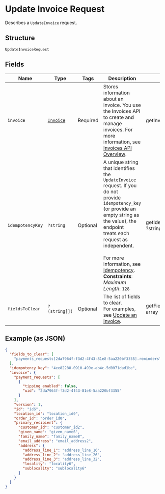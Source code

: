 
# Update Invoice Request

Describes a `UpdateInvoice` request.

## Structure

`UpdateInvoiceRequest`

## Fields

| Name | Type | Tags | Description | Getter | Setter |
|  --- | --- | --- | --- | --- | --- |
| `invoice` | [`Invoice`](../../doc/models/invoice.md) | Required | Stores information about an invoice. You use the Invoices API to create and manage<br>invoices. For more information, see [Invoices API Overview](https://developer.squareup.com/docs/invoices-api/overview). | getInvoice(): Invoice | setInvoice(Invoice invoice): void |
| `idempotencyKey` | `?string` | Optional | A unique string that identifies the `UpdateInvoice` request. If you do not<br>provide `idempotency_key` (or provide an empty string as the value), the endpoint<br>treats each request as independent.<br><br>For more information, see [Idempotency](https://developer.squareup.com/docs/build-basics/common-api-patterns/idempotency).<br>**Constraints**: *Maximum Length*: `128` | getIdempotencyKey(): ?string | setIdempotencyKey(?string idempotencyKey): void |
| `fieldsToClear` | `?(string[])` | Optional | The list of fields to clear.<br>For examples, see [Update an Invoice](https://developer.squareup.com/docs/invoices-api/update-invoices). | getFieldsToClear(): ?array | setFieldsToClear(?array fieldsToClear): void |

## Example (as JSON)

```json
{
  "fields_to_clear": [
    "payments_requests[2da7964f-f3d2-4f43-81e8-5aa220bf3355].reminders"
  ],
  "idempotency_key": "4ee82288-0910-499e-ab4c-5d0071dad1be",
  "invoice": {
    "payment_requests": [
      {
        "tipping_enabled": false,
        "uid": "2da7964f-f3d2-4f43-81e8-5aa220bf3355"
      }
    ],
    "version": 1,
    "id": "id6",
    "location_id": "location_id0",
    "order_id": "order_id0",
    "primary_recipient": {
      "customer_id": "customer_id2",
      "given_name": "given_name6",
      "family_name": "family_name8",
      "email_address": "email_address2",
      "address": {
        "address_line_1": "address_line_16",
        "address_line_2": "address_line_26",
        "address_line_3": "address_line_32",
        "locality": "locality6",
        "sublocality": "sublocality6"
      }
    }
  }
}
```

